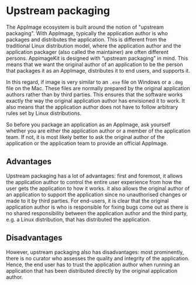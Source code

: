 # Upstream packaging

The AppImage ecosystem is built around the notion of "upstream packaging". With AppImage, typically the application author is who packages and distributes the application. This is different from the traditional Linux distribution model, where the application author and the application packager (also called the maintainer) are often different persons.
AppimageKit is designed with “upstream packaging” in mind. This means that we want the original author of an application to be the person that packages it as an AppImage, distributes it to end users, and supports it.

In this regard, if image is very similar to an `.exe` file on Windows or a `.dmg` file on the Mac. These files are normally prepared by the original application authors rather than by third parties. This ensures that the software works exactly the way the original application author has envisioned it to work. It also means that the application author does not have to follow arbitrary rules set by Linux distributions.

So before you package an application as an AppImage, ask yourself whether you are either the application author or a member of the application team. If not, it is most likely better to ask the original author of the application or the application team to provide an official AppImage.

## Advantages

Upstream packaging has a lot of advantages:  first and foremost, it allows the application author to control the entire user experience from how the user gets the application to how it works. it also allows the original author of an application to support the application since no unauthorised changes or made to it by third parties. For end-users, it is clear that the original application author is who is responsible for fixing bugs come out as there is no shared responsibility between the application author and the third party, e.g. a Linux distribution, that has distributed the application.

## Disadvantages

However, upstream packaging also has disadvantages:  most prominently, there is no curator who assesses the quality and integrity of the application. Hence, the end user has to trust the application author when running an application that has been distributed directly by the original application author.
